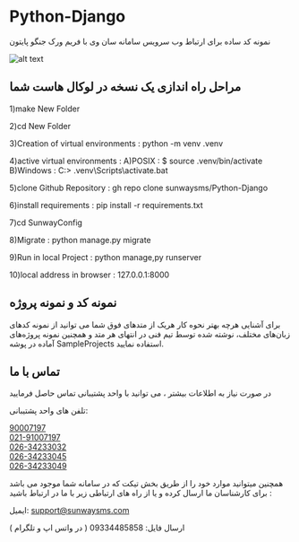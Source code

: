 # Python-Django
نمونه کد ساده برای ارتباط وب سرویس سامانه سان وی با فریم ورک جنگو پایتون

![alt text](https://github.com/[sunwaysms]/[Python-Django]/blob/[main]/SunWay-Django.png?raw=true)

## مراحل راه اندازی یک نسخه در لوکال هاست شما

1)make New Folder

2)cd New Folder

3)Creation of virtual environments : python -m venv .venv

4)active virtual environments : 
                                A)POSIX : $ source .venv/bin/activate
                                B)Windows : C:\> .venv\Scripts\activate.bat

5)clone Github Repository : gh repo clone sunwaysms/Python-Django

6)install requirements : pip install -r requirements.txt

7)cd SunwayConfig

8)Migrate : python manage.py migrate

9)Run in local Project : python manage,py runserver

10)local address in browser : 127.0.0.1:8000


## نمونه کد و نمونه پروژه

برای آشنایی هرچه بهتر نحوه کار هریک از متدهای فوق شما می توانید از نمونه کدهای زبان‌های مختلف، نوشته شده توسط تیم فنی در انتهای هر متد و همچنین نمونه پروژه‌های آماده در پوشه SampleProjects استفاده نمایید.

## تماس با ما

در صورت نیاز به اطلاعات بیشتر ، می توانید با واحد پشتیبانی تماس حاصل فرمایید

تلفن های واحد پشتیبانی:

<a href="tel:90007197">90007197</a><br>
<a href="tel:02191007197">021-91007197</a><br>
<a href="tel:02634233032">026-34233032</a><br>
<a href="tel:02634233045">026-34233045</a><br>
<a href="tel:02634233049">026-34233049</a>

همچنین میتوانید موارد خود را از طریق بخش تیکت که در سامانه شما موجود می باشد برای کارشناسان ما ارسال کرده و یا از راه های ارتباطی زیر با ما در ارتباط باشید :

ایمیل: support@sunwaysms.com

ارسال فایل: 09334485858 ( در واتس اپ و تلگرام )
